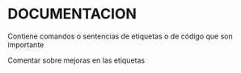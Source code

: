 # DOCUMENTACION
Contiene comandos o sentencias de etiquetas o de código que son importante 


Comentar sobre mejoras en las etiquetas
